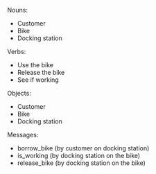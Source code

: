 Nouns:
- Customer
- Bike
- Docking station


Verbs:
- Use the bike
- Release the bike
- See if working


Objects:
- Customer
- Bike
- Docking station


Messages:
- borrow_bike (by customer on docking station)
- is_working (by docking station on the bike)
- release_bike (by docking station on the bike)